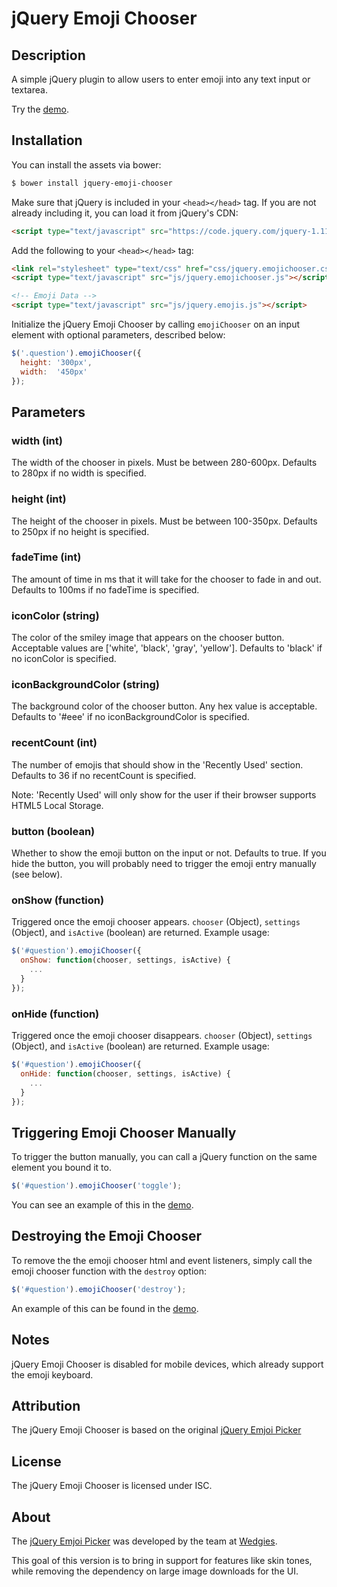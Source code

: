 # jQuery Emoji Chooser #


## Description ##

A simple jQuery plugin to allow users to enter emoji into any text input or textarea.

Try the [demo](http://xurble.github.io/jquery-emoji-chooser/demo.html).

## Installation ##

You can install the assets via bower:

```bash
$ bower install jquery-emoji-chooser
```

Make sure that jQuery is included in your `<head></head>` tag.  If you are not already including it, you can load it from jQuery's CDN:

```html
<script type="text/javascript" src="https://code.jquery.com/jquery-1.11.2.min.js"></script>
```

Add the following to your `<head></head>` tag:

```html
<link rel="stylesheet" type="text/css" href="css/jquery.emojichooser.css">
<script type="text/javascript" src="js/jquery.emojichooser.js"></script>

<!-- Emoji Data -->
<script type="text/javascript" src="js/jquery.emojis.js"></script>
```


Initialize the jQuery Emoji Chooser by calling `emojiChooser` on an input element with optional parameters, described below:

```javascript
$('.question').emojiChooser({
  height: '300px',
  width:  '450px'
});
```

## Parameters ##

### width (int) ###
The width of the chooser in pixels. Must be between 280-600px. Defaults to 280px if no width is specified.

### height (int) ###
The height of the chooser in pixels. Must be between 100-350px. Defaults to 250px if no height is specified.

### fadeTime (int) ###
The amount of time in ms that it will take for the chooser to fade in and out. Defaults to 100ms if no fadeTime is specified.

### iconColor (string) ###
The color of the smiley image that appears on the chooser button. Acceptable values are ['white', 'black', 'gray', 'yellow']. Defaults to 'black' if no iconColor is specified.

### iconBackgroundColor (string) ###
The background color of the chooser button. Any hex value is acceptable. Defaults to '#eee' if no iconBackgroundColor is specified.

### recentCount (int) ###
The number of emojis that should show in the 'Recently Used' section. Defaults to 36 if no recentCount is specified.

Note: 'Recently Used' will only show for the user if their browser supports HTML5 Local Storage.

### button (boolean) ###
Whether to show the emoji button on the input or not. Defaults to true. If you hide the button, you will probably need to trigger the emoji entry manually (see below).

### onShow (function) ###
Triggered once the emoji chooser appears. `chooser` (Object), `settings` (Object), and `isActive` (boolean) are returned. Example usage:

```javascript
$('#question').emojiChooser({
  onShow: function(chooser, settings, isActive) {
  	...
  }
});
```

### onHide (function) ###
Triggered once the emoji chooser disappears. `chooser` (Object), `settings` (Object), and `isActive` (boolean) are returned. Example usage:

```javascript
$('#question').emojiChooser({
  onHide: function(chooser, settings, isActive) {
  	...
  }
});
```

## Triggering Emoji Chooser Manually ##

To trigger the button manually, you can call a jQuery function on the same element you bound it to.

```javascript
$('#question').emojiChooser('toggle');
```

You can see an example of this in the [demo](http://xurble.github.io/jquery-emoji-chooser/demo.html).

## Destroying the Emoji Chooser ##

To remove the the emoji chooser html and event listeners, simply call the emoji chooser function with the `destroy` option:

```javascript
$('#question').emojiChooser('destroy');
```

An example of this can be found in the [demo](http://xurble.github.io/jquery-emoji-chooser/demo.html).



## Notes ##

jQuery Emoji Chooser is disabled for mobile devices, which already support the emoji keyboard.

## Attribution ##

The jQuery Emoji Chooser is based on the original 
[jQuery Emjoi Picker](https://github.com/wedgies/jquery-emoji-picker)


## License ##

The jQuery Emoji Chooser is licensed under ISC.

## About ##

The [jQuery Emjoi Picker](https://github.com/wedgies/jquery-emoji-picker) was developed by the team at [Wedgies](http://www.wedgies.com).

This goal of this version is to bring in support for features like skin tones, while removing the dependency on large image downloads for the UI.

